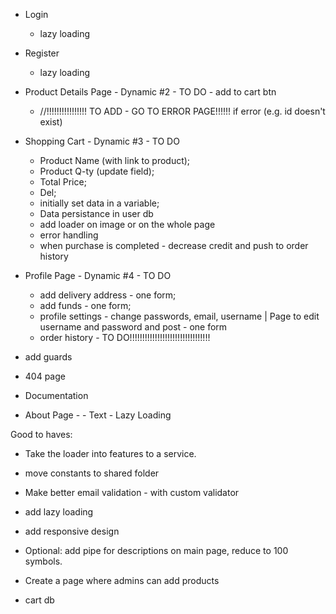 - Login
  - lazy loading

- Register
  - lazy loading

- Product Details Page - Dynamic #2 - TO DO - add to cart btn
  - //!!!!!!!!!!!!!!!! TO ADD - GO TO ERROR PAGE!!!!!! if error (e.g. id doesn't exist)

- Shopping Cart - Dynamic #3 - TO DO
  - Product Name (with link to product);
  - Product Q-ty (update field);
  - Total Price;
  - Del;
  - initially set data in a variable;
  - Data persistance in user db
  - add loader on image or on the whole page
  - error handling
  - when purchase is completed - decrease credit and push to order history

- Profile Page - Dynamic #4 - TO DO
  - add delivery address - one form;
  - add funds - one form;
  - profile settings - change passwords, email, username | Page to edit username and password and post - one form
  - order history - TO DO!!!!!!!!!!!!!!!!!!!!!!!!!!!!!!!!

- add guards

- 404 page

- Documentation

- About Page - - Text - Lazy Loading

Good to haves:
- Take the loader into features to a service.

- move constants to shared folder

- Make better email validation - with custom validator

- add lazy loading

- add responsive design

- Optional: add pipe for descriptions on main page, reduce to 100 symbols.

- Create a page where admins can add products

- cart db

